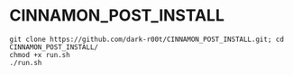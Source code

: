 # CINNAMON_POST_INSTALL 
`git clone https://github.com/dark-r00t/CINNAMON_POST_INSTALL.git; cd CINNAMON_POST_INSTALL/` 
<br>`chmod +x run.sh` 
<br>`./run.sh` 
